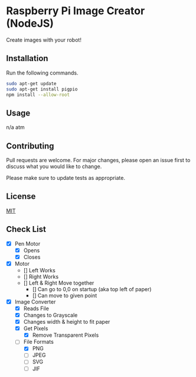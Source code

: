 # Raspberry Pi Image Creator (NodeJS)

Create images with your robot!

## Installation
Run the following commands.

```bash
sudo apt-get update
sudo apt-get install pigpio
npm install --allow-root
```

## Usage

n/a atm

## Contributing
Pull requests are welcome. For major changes, please open an issue first to discuss what you would like to change.

Please make sure to update tests as appropriate.

## License
[MIT](https://choosealicense.com/licenses/mit/)

## Check List
 - [X] Pen Motor
   - [X] Opens
   - [X] Closes
 - [X] Motor
   - [] Left Works
   - [] Right Works
   - [] Left & Right Move together
     - [] Can go to 0,0 on startup (aka top left of paper)
     - [] Can move to given point
 - [X] Image Converter
   - [X] Reads File
   - [X] Changes to Grayscale
   - [X] Changes width & height to fit paper
   - [X] Get Pixels
     - [X] Remove Transparent Pixels
   - [ ] File Formats
     - [x] PNG
     - [ ] JPEG
     - [ ] SVG
     - [ ]  JIF